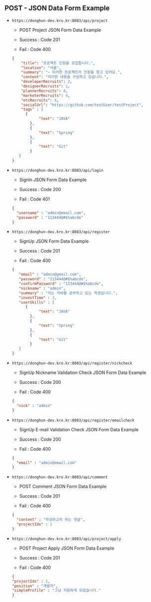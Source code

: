 ## POST - JSON Data Form Example

* `https://donghun-dev.kro.kr:8083/api/project`

  * POST Project JSON Form Data Example

  * Success : Code 201

  * Fail : Code 400

  ```JSON
  {
      "title": "프로젝트 인원을 모집합니다.",
      "location": "서울",
      "summary": "~ 이러한 프로젝트의 인원을 찾고 있어요.",
      "content": "이러한 내용을 구성하고 있습니다.",
      "developerRecruits": 2,
      "designerRecruits": 1,
      "plannerRecruits": 4,
      "marketerRecruits": 4,
      "etcRecruits": 4,
      "socialUrl": "https://github.com/testUser/testProject",
      "tags" : [
        {
              "text": "JAVA"
          },
          {
              "text": "Spring"
          },
          {
              "text": "Git"
          }
     ]
  }
  ```


* `https://donghun-dev.kro.kr:8083/api/login`

  * SignIn JSON Form Data Example

  * Success : Code 200

  * Fail : Code 401

  ```JSON
  {
    "username" : "admin@email.com",
    "password" : "113444@#$%abcde"
  }
  ```


* `https://donghun-dev.kro.kr:8083/api/register`

  * SignUp JSON Form Data Example

  * Success : Code 201

  * Fail : Code 400

  ```JSON
  {
     "email" : "admin@gmail.com",
     "password" : "113444@#$%abcde",
     "confirmPassword" : "113444@#$%abcde",
     "nickname" : "admin",
     "summary" : "저는 자바를 공부하고 있는 학생입니다.",
     "investTime" : 3,
     "userSkills" : [
        {
              "text": "JAVA"
          },
          {
              "text": "Spring"
          },
          {
              "text": "Git"
          }
     ]
  }
  ```


* `https://donghun-dev.kro.kr:8083/api/register/nickcheck`

  * SignUp Nickname Validation Check JSON Form Data Example

  * Success : Code 200

  * Fail : Code 400

  ```JSON
  {
    "nick" : "admin"
  }
  ```


* `https://donghun-dev.kro.kr:8083/api/register/emailcheck`

  * SignUp E-mail Validation Check JSON Form Data Example

  * Success : Code 200

  * Fail : Code 400

  ```JSON
  {
    "email" : "admin@email.com"
  }
  ```


* `https://donghun-dev.kro.kr:8083/api/comment`

  * POST Comment JSON Form Data Example

  * Success : Code 201

  * Fail : Code 400

  ```JSON
  {
    "content" : "작성하고자 하는 댓글",
    "projectIdx" : 1
  }
  ```

* `https://donghun-dev.kro.kr:8083/api/project/apply`

  * POST Project Apply JSON Form Data Example

  * Success : Code 201

  * Fail : Code 400

  ```JSON
  {
  "projectIdx" : 1,
  "position" : "개발자",
  "simpleProfile" : "그냥 지원하게 되었습니다."
  }
  ```
